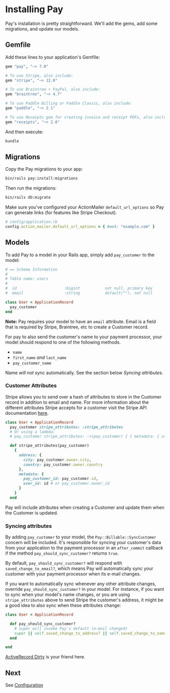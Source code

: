 # Installing Pay

Pay's installation is pretty straightforward. We'll add the gems, add some migrations, and update our models.

## Gemfile

Add these lines to your application's Gemfile:

```ruby
gem "pay", "~> 7.0"

# To use Stripe, also include:
gem "stripe", "~> 12.0"

# To use Braintree + PayPal, also include:
gem "braintree", "~> 4.7"

# To use Paddle Billing or Paddle Classic, also include:
gem "paddle", "~> 2.1"

# To use Receipts gem for creating invoice and receipt PDFs, also include:
gem "receipts", "~> 2.0"
```

And then execute:

```bash
bundle
```

## Migrations

Copy the Pay migrations to your app:

````bash
bin/rails pay:install:migrations
````

Then run the migrations:

```bash
bin/rails db:migrate
```

Make sure you've configured your ActionMailer `default_url_options` so Pay can generate links (for features like Stripe Checkout).

```ruby
# config/application.rb
config.action_mailer.default_url_options = { host: "example.com" }
```

## Models

To add Pay to a model in your Rails app, simply add `pay_customer` to the model:

```ruby
# == Schema Information
#
# Table name: users
#
#  id                     :bigint           not null, primary key
#  email                  :string           default(""), not null

class User < ApplicationRecord
  pay_customer
end
```

**Note:** Pay requires your model to have an `email` attribute. Email is a field that is required by Stripe, Braintree, etc to create a Customer record.

For pay to also send the customer's name to your payment processor, your model should respond to one of the following methods.

* `name`
* `first_name` _and_ `last_name`
* `pay_customer_name`

Name _will not_ sync automatically. See the section below _Syncing attributes_.

### Customer Attributes

Stripe allows you to send over a hash of attributes to store in the Customer record in addition to email and name.
For more information about the different attributes Stripe accepts for a customer visit the Stripe API documentation [here](https://stripe.com/docs/api/customers/object).

```ruby
class User < ApplicationRecord
  pay_customer stripe_attributes: :stripe_attributes
  # Or using a lambda:
  # pay_customer stripe_attributes: ->(pay_customer) { { metadata: { user_id: pay_customer.owner_id } } }

  def stripe_attributes(pay_customer)
    {
      address: {
        city: pay_customer.owner.city,
        country: pay_customer.owner.country
      },
      metadata: {
        pay_customer_id: pay_customer.id,
        user_id: id # or pay_customer.owner_id
      }
    }
  end
```

Pay will include attributes when creating a Customer and update them when the Customer is updated.

### Syncing attributes

By adding `pay_customer` to your model, the `Pay::Billable::SyncCustomer` concern will be included. It's responsible for syncing your customer's data from your application to the payment processor in an `after_commit` callback if the method `pay_should_sync_customer?` returns `true`.

By default, `pay_should_sync_customer?` will respond with `saved_change_to_email?`, which means Pay will automatically sync your customer with your payment processor when its e-mail changes.

If you want to automatically sync whenever any other attribute changes, override `pay_should_sync_customer?` in your model. For instance, if you want to sync when your model's name changes, or you are using `stripe_attributes` above to send Stripe the customer's address, it might be a good idea to also sync when these attributes change:

```rb
class User < ApplicationRecord

  def pay_should_sync_customer?
    # super will invoke Pay's default (e-mail changed)
    super || self.saved_change_to_address? || self.saved_change_to_name?
  end

end
```

[ActiveRecord Dirty](https://api.rubyonrails.org/classes/ActiveRecord/AttributeMethods/Dirty.html) is your friend here.

## Next

See [Configuration](2_configuration.md)
